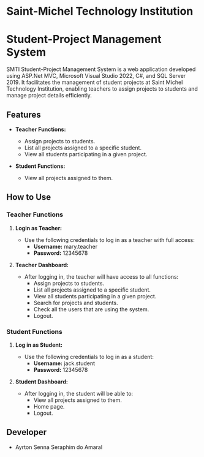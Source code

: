 # Saint-Michel Technology Institution 
# Student-Project Management System

SMTI Student-Project Management System is a web application developed using ASP.Net MVC, Microsoft Visual Studio 2022, C#, and SQL Server 2019. It facilitates the management of student projects at Saint Michel Technology Institution, enabling teachers to assign projects to students and manage project details efficiently.

## Features

- **Teacher Functions:**
  - Assign projects to students.
  - List all projects assigned to a specific student.
  - View all students participating in a given project.

- **Student Functions:**
  - View all projects assigned to them.

## How to Use

### Teacher Functions
1. **Login as Teacher:**
   - Use the following credentials to log in as a teacher with full access:
     - **Username:** mary.teacher
     - **Password:** 12345678

2. **Teacher Dashboard:**
   - After logging in, the teacher will have access to all functions:
     - Assign projects to students.
     - List all projects assigned to a specific student.
     - View all students participating in a given project.
     - Search for projects and students.
     - Check all the users that are using the system.
     - Logout.

### Student Functions
1. **Log in as Student:**
   - Use the following credentials to log in as a student:
     - **Username:** jack.student
     - **Password:** 12345678

2. **Student Dashboard:**
   - After logging in, the student will be able to:
     - View all projects assigned to them.
     - Home page.
     - Logout.

## Developer
- Ayrton Senna Seraphim do Amaral
